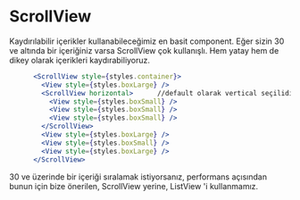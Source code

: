 # ScrollView

Kaydırılabilir içerikler kullanabileceğimiz en basit component. Eğer sizin 30 ve altında bir içeriğiniz varsa ScrollView çok kullanışlı. Hem yatay hem de dikey olarak içerikleri kaydırabiliyoruz.

```jsx
      <ScrollView style={styles.container}>
        <View style={styles.boxLarge} />
        <ScrollView horizontal>      //default olarak vertical seçilidir.
          <View style={styles.boxSmall} />
          <View style={styles.boxSmall} />
          <View style={styles.boxSmall} />
        </ScrollView>
        <View style={styles.boxLarge} />
        <View style={styles.boxSmall} />
        <View style={styles.boxLarge} />
      </ScrollView>
```

30 ve üzerinde bir içeriği sıralamak istiyorsanız, performans açısından bunun için bize önerilen, ScrollView yerine, ListView 'i kullanmamız.

